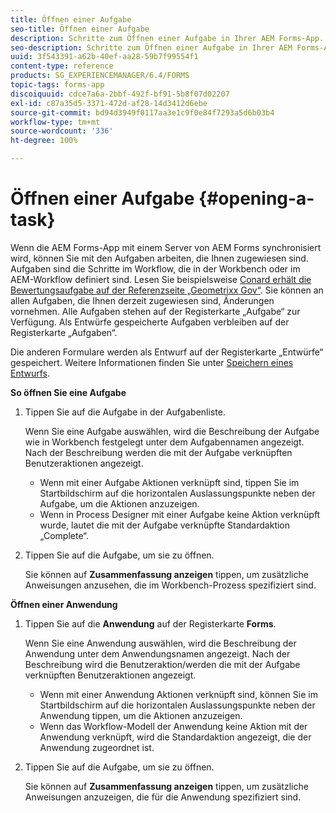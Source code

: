 ```yaml
---
title: Öffnen einer Aufgabe
seo-title: Öffnen einer Aufgabe
description: Schritte zum Öffnen einer Aufgabe in Ihrer AEM Forms-App.
seo-description: Schritte zum Öffnen einer Aufgabe in Ihrer AEM Forms-App.
uuid: 3f543391-a62b-40ef-aa28-59b7f99554f1
content-type: reference
products: SG_EXPERIENCEMANAGER/6.4/FORMS
topic-tags: forms-app
discoiquuid: cdce7a6a-2bbf-492f-bf91-5b8f07d02207
exl-id: c87a35d5-3371-472d-af28-14d3412d6ebe
source-git-commit: bd94d3949f0117aa3e1c9f0e84f7293a5d6b03b4
workflow-type: tm+mt
source-wordcount: '336'
ht-degree: 100%

---
```


# Öffnen einer Aufgabe  {#opening-a-task}

Wenn die AEM Forms-App mit einem Server von AEM Forms synchronisiert wird, können Sie mit den Aufgaben arbeiten, die Ihnen zugewiesen sind. Aufgaben sind die Schritte im Workflow, die in der Workbench oder im AEM-Workflow definiert sind. Lesen Sie beispielsweise [ Conard erhält die Bewertungsaufgabe auf der Referenzseite „Geometrixx Gov“](/help/forms/using/gov-reference-site-walkthrough.md#conard-assessment-task). Sie können an allen Aufgaben, die Ihnen derzeit zugewiesen sind, Änderungen vornehmen. Alle Aufgaben stehen auf der Registerkarte „Aufgabe“ zur Verfügung. Als Entwürfe gespeicherte Aufgaben verbleiben auf der Registerkarte „Aufgaben“.

Die anderen Formulare werden als Entwurf auf der Registerkarte „Entwürfe“ gespeichert. Weitere Informationen finden Sie unter [Speichern eines Entwurfs](/help/forms/using/save-as-draft.md).

**So öffnen Sie eine Aufgabe**

1. Tippen Sie auf die Aufgabe in der Aufgabenliste.

   Wenn Sie eine Aufgabe auswählen, wird die Beschreibung der Aufgabe wie in Workbench festgelegt unter dem Aufgabennamen angezeigt. Nach der Beschreibung werden die mit der Aufgabe verknüpften Benutzeraktionen angezeigt.

   * Wenn mit einer Aufgabe Aktionen verknüpft sind, tippen Sie im Startbildschirm auf die horizontalen Auslassungspunkte neben der Aufgabe, um die Aktionen anzuzeigen.
   * Wenn in Process Designer mit einer Aufgabe keine Aktion verknüpft wurde, lautet die mit der Aufgabe verknüpfte Standardaktion „Complete“. 

1. Tippen Sie auf die Aufgabe, um sie zu öffnen.

   Sie können auf **Zusammenfassung anzeigen** tippen, um zusätzliche Anweisungen anzusehen, die im Workbench-Prozess spezifiziert sind.

**Öffnen einer Anwendung**

1. Tippen Sie auf die **Anwendung** auf der Registerkarte **Forms**.

   Wenn Sie eine Anwendung auswählen, wird die Beschreibung der Anwendung unter dem Anwendungsnamen angezeigt. Nach der Beschreibung wird die Benutzeraktion/werden die mit der Aufgabe verknüpften Benutzeraktionen angezeigt.

   * Wenn mit einer Anwendung Aktionen verknüpft sind, können Sie im Startbildschirm auf die horizontalen Auslassungspunkte neben der Anwendung tippen, um die Aktionen anzuzeigen.
   * Wenn das Workflow-Modell der Anwendung keine Aktion mit der Anwendung verknüpft, wird die Standardaktion angezeigt, die der Anwendung zugeordnet ist.

1. Tippen Sie auf die Aufgabe, um sie zu öffnen.

   Sie können auf **Zusammenfassung anzeigen** tippen, um zusätzliche Anweisungen anzuzeigen, die für die Anwendung spezifiziert sind.
